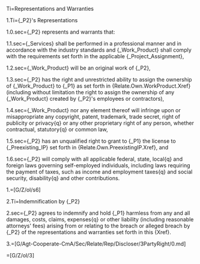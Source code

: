 Ti=Representations and Warranties

1.Ti={_P2}'s Representations

1.0.sec={_P2} represents and warrants that:

1.1.sec={_Services} shall be performed in a professional manner and in accordance with the industry standards and {_Work_Product} shall comply with the requirements set forth in the applicable {_Project_Assignment},

1.2.sec={_Work_Product} will be an original work of {_P2},

1.3.sec={_P2} has the right and unrestricted ability to assign the ownership of {_Work_Product} to {_P1} as set forth in {Relate.Own.WorkProduct.Xref} (including without limitation the right to assign the ownership of any {_Work_Product} created by {_P2}'s employees or contractors),

1.4.sec={_Work_Product} nor any element thereof will infringe upon or misappropriate any copyright, patent, trademark, trade secret, right of publicity or privacy{q} or any other proprietary right of any person, whether contractual, statutory{q} or common law,

1.5.sec={_P2} has an unqualified right to grant to {_P1} the license to {_Preexisting_IP} set forth in {Relate.Own.PreexistingIP.Xref}, and

1.6.sec={_P2} will comply with all applicable federal, state, local{q} and foreign laws governing self-employed individuals, including laws requiring the payment of taxes, such as income and employment taxes{q} and social security, disability{q} and other contributions.

1.=[G/Z/ol/s6]

2.Ti=Indemnification by {_P2}

2.sec={_P2} agrees to indemnify and hold {_P1} harmless from any and all damages, costs, claims, expenses{q} or other liability (including reasonable attorneys' fees) arising from or relating to the breach or alleged breach by {_P2} of the representations and warranties set forth in this {Xref}.

3.=[G/Agt-Cooperate-CmA/Sec/Relate/Rep/Discloser/3PartyRight/0.md]

=[G/Z/ol/3]